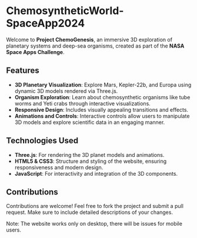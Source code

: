 # ChemosyntheticWorld-SpaceApp2024

Welcome to **Project ChemoGenesis**, an immersive 3D exploration of planetary systems and deep-sea organisms, created as part of the **NASA Space Apps Challenge**.

## Features

- **3D Planetary Visualization**: Explore Mars, Kepler-22b, and Europa using dynamic 3D models rendered via Three.js.
- **Organism Exploration**: Learn about chemosynthetic organisms like tube worms and Yeti crabs through interactive visualizations.
- **Responsive Design**: Includes visually appealing transitions and effects.
- **Animations and Controls**: Interactive controls allow users to manipulate 3D models and explore scientific data in an engaging manner.

## Technologies Used

- **Three.js**: For rendering the 3D planet models and animations.
- **HTML5 & CSS3**: Structure and styling of the website, ensuring responsiveness and modern design.
- **JavaScript**: For interactivity and integration of the 3D components.

## Contributions
Contributions are welcome! Feel free to fork the project and submit a pull request. Make sure to include detailed descriptions of your changes.

Note: The website works only on desktop, there will be issues for mobile users.
